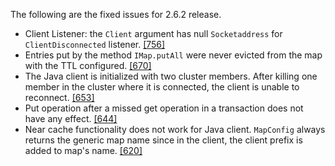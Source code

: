 
The following are the fixed issues for 2.6.2 release.

- Client Listener: the `Client` argument has null `Socketaddress` for `ClientDisconnected` listener. <a href="https://github.com/hazelcast/hazelcast/issues/756" target="_blank">[756]</a>
- Entries put by the method `IMap.putAll` were never evicted from the  map with the TTL configured. <a href="https://github.com/hazelcast/hazelcast/issues/670" target="_blank">[670]</a>
- The Java client is initialized with two cluster members. After killing one member in the cluster where it is connected, the client is unable to reconnect. <a href="https://github.com/hazelcast/hazelcast/issues/653" target="_blank">[653]</a>
- Put operation after a missed get operation in a transaction does not have any effect. <a href="https://github.com/hazelcast/hazelcast/issues/644" target="_blank">[644]</a>
- Near cache functionality does not work for Java client. `MapConfig` always returns the generic map name
since in the client, the client prefix is added to map's name. <a href="https://github.com/hazelcast/hazelcast/issues/620" target="_blank">[620]</a>
